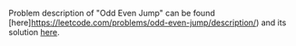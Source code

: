 Problem description of "Odd Even Jump" can be found [here]https://leetcode.com/problems/odd-even-jump/description/) and its solution [here](https://github.com/aurimas13/Solutions-To-Problems/blob/main/LeetCode/Python%20Solutions/Number%20of%20Visible%20People%20in%20a%20Queue/number.py).